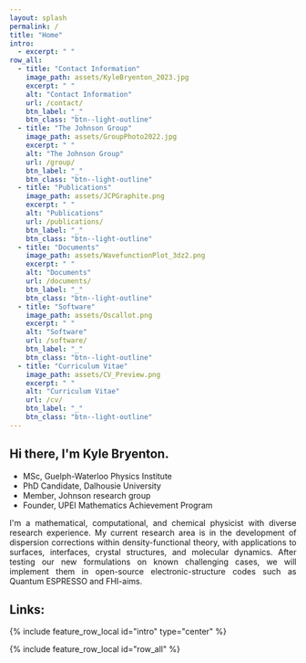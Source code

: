 ```yaml
---
layout: splash
permalink: /
title: "Home"
intro:
  - excerpt: " "
row_all:
  - title: "Contact Information"
    image_path: assets/KyleBryenton_2023.jpg
    excerpt: " "
    alt: "Contact Information"
    url: /contact/
    btn_label: "_"
    btn_class: "btn--light-outline"
  - title: "The Johnson Group"
    image_path: assets/GroupPhoto2022.jpg
    excerpt: " "
    alt: "The Johnson Group"
    url: /group/
    btn_label: "_"
    btn_class: "btn--light-outline"
  - title: "Publications"
    image_path: assets/JCPGraphite.png
    excerpt: " "
    alt: "Publications"
    url: /publications/
    btn_label: "_"
    btn_class: "btn--light-outline"
  - title: "Documents"
    image_path: assets/WavefunctionPlot_3dz2.png
    excerpt: " "
    alt: "Documents"
    url: /documents/
    btn_label: "_"
    btn_class: "btn--light-outline"
  - title: "Software"
    image_path: assets/Oscallot.png
    excerpt: " "
    alt: "Software"
    url: /software/
    btn_label: "_"
    btn_class: "btn--light-outline"
  - title: "Curriculum Vitae"
    image_path: assets/CV_Preview.png
    excerpt: " "
    alt: "Curriculum Vitae"
    url: /cv/
    btn_label: "_"
    btn_class: "btn--light-outline"
---
```


<style>
div {
  text-align: justify;
  text-justify: inter-word;
}
</style>
  
## Hi there, I'm Kyle Bryenton.

* MSc, Guelph-Waterloo Physics Institute
* PhD Candidate, Dalhousie University
* Member, Johnson research group  
* Founder, UPEI Mathematics Achievement Program

<div> I'm a mathematical, computational, and chemical physicist with diverse research experience. My current research area is in the development of dispersion corrections within density-functional theory, with applications to surfaces, interfaces, crystal structures, and molecular dynamics. After testing our new formulations on known challenging cases, we will implement them in open-source electronic-structure codes such as Quantum ESPRESSO and FHI-aims.</div>

## Links:

{% include feature_row_local id="intro" type="center" %}

{% include feature_row_local id="row_all" %}


